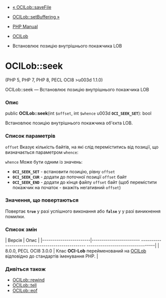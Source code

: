 - [« OCILob::saveFile](ocilob.savefile.md)
- [OCILob::setBuffering »](ocilob.setbuffering.md)

- [PHP Manual](index.md)
- [OCILob](class.ocilob.md)
- Встановлює позицію внутрішнього покажчика LOB

# OCILob::seek

(PHP 5, PHP 7, PHP 8, PECL OCI8 \>u003d 1.1.0)

OCILob::seek — Встановлює позицію внутрішнього покажчика LOB

### Опис

public **OCILob::seek**(int `$offset`, int `$whence` u003d
**`OCI_SEEK_SET`**): bool

Встановлює позицію внутрішнього покажчика об'єкта LOB.

### Список параметрів

`offset`
Вказує кількість байтів, на які слід переміститись від
позиції, що визначається параметром `whence`:

`whence`
Може бути одним із значень:

- **`OCI_SEEK_SET`** - встановити позицію, рівну `offset`
- **`OCI_SEEK_CUR`** - додати до поточної позиції `offset` байт
- **`OCI_SEEK_END`** - додати до кінця файлу `offset` байт (щоб
перемістити покажчик на початок - вкажіть негативний `offset`)

### Значення, що повертаються

Повертає **`true`** у разі успішного виконання або **`false`** у
у разі виникнення помилки.

### Список змін

| Версія | Опис |
|------------------------|------------------------ -------------------------------------------------- ----------------------------------|
| 8.0.0, PECL OCI8 3.0.0 | Клас **OCI-Lob** перейменований на [OCILob](class.ocilob.md) відповідно до стандартів іменування PHP. |

### Дивіться також

- [OCILob::rewind](ocilob.rewind.md)
- [OCILob::tell](ocilob.tell.md)
- [OCILob::eof](ocilob.eof.md)
